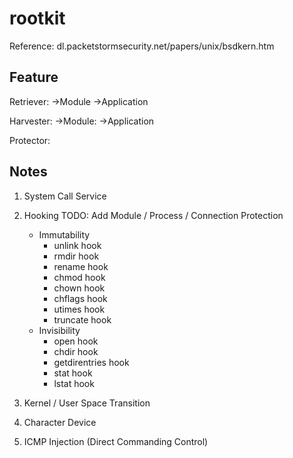 rootkit
=======

Reference: dl.packetstormsecurity.net/papers/unix/bsdkern.htm

Feature
-------
Retriever:
->Module
->Application

Harvester:
->Module:
->Application

Protector:

Notes
-------
1. System Call Service

2. Hooking TODO: Add Module / Process / Connection Protection
    - Immutability 
        + unlink hook 
        + rmdir hook
        + rename hook
        + chmod hook
        + chown hook
        + chflags hook
        + utimes hook
        + truncate hook
    - Invisibility
        + open hook
        + chdir hook
        + getdirentries hook
        + stat hook
        + lstat hook
3. Kernel / User Space Transition
4. Character Device
5. ICMP Injection (Direct Commanding Control)
